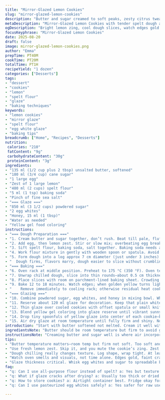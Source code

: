 ```yaml
---
title: "Mirror-Glazed Lemon Cookies"
slug: "mirror-glazed-lemon-cookies"
description: "Butter and sugar creamed to soft peaks, zesty citrus tweak, flour swapped for spelt, baking powder swapped for baking soda for subtle lift. Whites from eggs whipped for a glossy glaze tinted sunny yellow, a touch of honey added for shine and depth. Dough chilled for texture, sliced thin for delicate crispness, baking timed by golden edges, not the clock. Final glazing mimics sunny side up eggs, sweet but not too sweet, pops on tongue, with a faint tang and snap. Cookies hold shape, stay tender but firm. Expect buttery aroma, lemon zing, and sweet glimmer on top. Comfort in every bite, echoes from past batches and tweaks."
metaDescription: "Mirror-Glazed Lemon Cookies with tender spelt dough and bright sunny glaze. Chill, slice thin, bake by scent and sight for crisp edges and soft centers."
ogDescription: "Bright lemon zing, cool dough slices, watch edges gold. Glossy white glaze with yellow yolk dots. Crisp, tender cookie moments with subtle honey shine."
focusKeyphrase: "Mirror-Glazed Lemon Cookies"
date: 2025-08-20
draft: false
image: mirror-glazed-lemon-cookies.png
author: "Emma"
prepTime: PT40M
cookTime: PT20M
totalTime: PT1H
recipeYield: "1 dozen"
categories: ["Desserts"]
tags:
- "dessert"
- "cookies"
- "lemon"
- "spelt flour"
- "glaze"
- "baking techniques"
keywords:
- "lemon cookies"
- "mirror glaze"
- "spelt flour"
- "egg white glaze"
- "baking tips"
breadcrumb: ["Home", "Recipes", "Desserts"]
nutrition: 
 calories: "210"
 fatContent: "9g"
 carbohydrateContent: "30g"
 proteinContent: "3g"
ingredients:
- "135 ml (1/2 cup plus 2 tbsp) unsalted butter, softened"
- "180 ml (3/4 cup) cane sugar"
- "1 large egg"
- "Zest of 1 large lemon"
- "480 ml (2 cups) spelt flour"
- "5 ml (1 tsp) baking soda"
- "Pinch of fine sea salt"
- "=== Glaze ==="
- "850 ml (3 1/2 cups) powdered sugar"
- "2 egg whites"
- "Honey, 15 ml (1 tbsp)"
- "Water as needed"
- "Yellow gel food coloring"
instructions:
- "=== Dough Preparation ==="
- "1. Cream butter and sugar together, don’t rush. Beat till pale, fluffy but not melting. Gets air in, helps rise and texture. Remember, cold butter kills rise."
- "2. Add egg, then lemon zest. Stir or slow mix; overbeating egg breaks structure. The lemon zest—don’t skimp. It’s your fresh bite, aroma popping here."
- "3. Sift spelt flour, baking soda, salt together. Baking soda needs acid, that lemon zest does the job, slight tang but balanced."
- "4. Work flour mixture in gently with wooden spoon or spatula. Avoid toughening dough; I once overmixed, rock-hard cookies followed."
- "5. Form dough into a log approx 7 cm diameter (just under 3 inches). Wrap tight in plastic wrap. Refrigerate at least 2 hours—don’t skim this step."
- "  Dough firms, flavors marry, dough easier to slice without crumbling or spreading."
- "=== Baking ==="
- "6. Oven rack at middle position. Preheat to 175 °C (350 °F). Oven temp matters; too hot scorches edges, too low dries cookie out."
- "7. Unwrap chilled dough, slice into thin rounds—about 0.5 cm thickness. Uniform slices means even bake. If slices too thick, cookies stay doughy inside."
- "8. Place slices with room on parchment-lined baking sheet. Crowding causes uneven bake and chewy middles."
- "9. Bake 12 to 18 minutes. Watch edges; when golden yellow turns light brown, and tops feel set but still springy, pull them. Smell is key—nutty scent, faint lemon. Look for little cracks forming."
- "    Remove immediately to cooling rack; otherwise residual heat cooks dough further messing texture."
- "=== Glazing ==="
- "10. Combine powdered sugar, egg whites, and honey in mixing bowl. Whisk to firm but spreadable glaze. Add water incrementally; too thin glaze runs off, too stiff gums up."
- "11. Reserve about 120 ml glaze for decoration. Keep that plain white."
- "12. Thin glaze over cooled cookies with offset spatula or small knife. Let dry until tacky – about 10 minutes. This layer is your base mirror."
- "13. Blend yellow gel coloring into glaze reserve until vibrant sunny yellow, mimics yolk."
- "14. Drop tiny spoonfuls of yellow glaze into center of each cookie—bright spot like egg yolk in sun. Spread slightly if you want uniform ‘yolk’ shape but don’t overdo; imperfections add charm."
- "15. Air dry glaze at room temperature until fully firm and shiny. No rush; glaze gains snap and crackle when thoroughly dried."
introduction: "Start with butter softened not melted. Cream it well with sugar till almost fluffy. Add lemon zest; don’t skip zest or you lose depth. Switched from flour to spelt—more nutty, lighter chew; sometimes I use half white, half spelt. Baking soda swapped in for powder—you’ll see color difference. Egg whites in glaze bring length and shine not just thickness. Honey added for subtle floral sweetness, keeps glaze glossy longer. Chill dough well or it spreads too much. Watch oven—edges tell you when done better than timer. Glazing tricks: reserve a bit for yolk tint, thin but stable glaze—balance water right. Looks like sunny eggs on a plate, bites like buttery lemon snap. Learned a lot about texture here, trial and error. Practice makes perfect. Sweet, tart, firm yet tender. Cooking is listening, smelling, feeling dough and glaze changes. Armed with intuition, a little patience, rewards come. This cookie—worth the wait."
ingredientsNote: "Butter should be room temperature but firm to avoid greasy dough or flat cookies. Cane sugar replaced white for subtle molasses hints. Tried spelt flour instead of all-purpose for extra nuttiness and tender crumb—watch dough hydration; spelt absorbs liquids differently. Baking soda replaces baking powder, integrating with lemon’s acid for balanced rise and color. Salt is crucial to cut sweetness. For glaze, real egg whites give glossy shine and structure; using pasteurized eggs safer if worried about raw whites. Honey is a game-changer for sheen, flexible texture, and aroma. Adjust water dropwise to get spreadable yet thick glaze, watch not to dilute the intensity. Food gel colors won’t run like liquid dyes. Whole process benefits from prepping ingredients and understanding their roles—a good base here saves headaches later."
instructionsNote: "Creaming butter and sugar well is where air incorporation starts cookie lift. Over or under cream and texture breaks. Mixing egg slowly keeps emulsion stable. Integration of dry ingredients demands gentle folding—not beating—to avoid gluten development and toughness. Chilling dough cold lets flour hydrate, fat solidify, avoiding spreading and flattening. Slicing dough thin ensures balance between crisp edges and tender centers, slices should not crack, indicating dryness. Baking by visual cues beats timers—golden edges, set tops, and scent signals. Remove promptly to stop carryover cooking. Glaze consistency directly affects finish. Thick glaze dulls, thin glaze runs off. I always test on a plate first. Reserving uncolored glaze for central egg ‘yolk’ adds visual pop and layered texture. Drying times vary by humidity; patience vital. Air drying produces crisp shell—no humidity please. This entire process requires focus on texture and timing, which comes from experience more than instructions."
tips:
- "Butter temperature matters—room temp but firm not soft. Too soft and dough spreads like pancake; too cold and mixing’s a fight. Cream sugar gradually, beat just till fluffy but no melting. Air in but stable; careless beats kill structure."
- "Use fresh lemon zest. Skip it, and you mute the cookie’s zing. Zest blends acid with subtle oils; acid triggers baking soda for that gentle lift and browning. Fold dry ingredients carefully. Overmix gluten wakes tough and hard cookies."
- "Dough chilling really changes texture. Log shape, wrap tight. At least 2 hours minimum or overnight if you want slices neat and crumbly-free. Cold dough slices thinner, holds form. Skip chill, cookies flatten and lose texture."
- "Watch oven smells and visuals, not time alone. Edges gold, faint crackle near rim, top slightly springy. Use these changes over timers; latency in heating means alone timers cause disappointment."
- "Glaze thickness critical. Whisk egg whites and sugar to spreadable but not runny. Water drop by drop. Too thin glaze runs off, loses sheen. Too thick dulls, cracks unevenly. Reserve some plain white for ‘yolk’ spot, bright yellow tint spreads shiny pop."
faq:
- "q: Can I use all-purpose flour instead of spelt? a: Yes but texture changes. Spelt absorbs liquids differently; dough hydration shifts. Dough might feel wetter or stiffer. Adjust liquids slightly, expect less nutty chew."
- "q: What if glaze cracks after drying? a: Usually too thick or dried too fast. Try thinner layer next time. Humidity matters too; dry air quickens, causing crackle. Room temp ageing helps. Add honey carefully."
- "q: How to store cookies? a: Airtight container best. Fridge okay for warm climates, but glaze dulls. Room temp keeps texture but watch humidity. Freeze dough if needed; slice chilled frozen log directly for best slicing."
- "q: Can I use pasteurized egg whites safely? a: Yes safer for raw use. May whip differently but works well in glaze. Balance sugar to stabilize. Store-bought often labeled for no bacteria risks."

---
```

